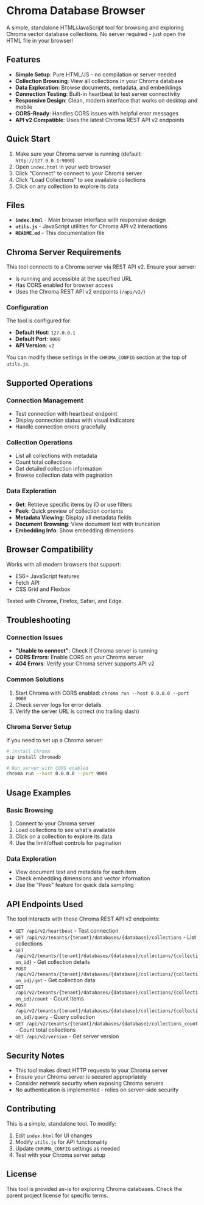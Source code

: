 # Chroma Database Browser

A simple, standalone HTML/JavaScript tool for browsing and exploring Chroma vector database collections. No server required - just open the HTML file in your browser!

## Features

- **Simple Setup**: Pure HTML/JS - no compilation or server needed
- **Collection Browsing**: View all collections in your Chroma database
- **Data Exploration**: Browse documents, metadata, and embeddings
- **Connection Testing**: Built-in heartbeat to test server connectivity
- **Responsive Design**: Clean, modern interface that works on desktop and mobile
- **CORS-Ready**: Handles CORS issues with helpful error messages
- **API v2 Compatible**: Uses the latest Chroma REST API v2 endpoints

## Quick Start

1. Make sure your Chroma server is running (default: `http://127.0.0.1:9000`)
2. Open `index.html` in your web browser
3. Click "Connect" to connect to your Chroma server
4. Click "Load Collections" to see available collections
5. Click on any collection to explore its data

## Files

- **`index.html`** - Main browser interface with responsive design
- **`utils.js`** - JavaScript utilities for Chroma API v2 interactions
- **`README.md`** - This documentation file

## Chroma Server Requirements

This tool connects to a Chroma server via REST API v2. Ensure your server:

- Is running and accessible at the specified URL
- Has CORS enabled for browser access
- Uses the Chroma REST API v2 endpoints (`/api/v2/`)

### Configuration
The tool is configured for:
- **Default Host**: `127.0.0.1`
- **Default Port**: `9000`
- **API Version**: `v2`

You can modify these settings in the `CHROMA_CONFIG` section at the top of `utils.js`.

## Supported Operations

### Connection Management
- Test connection with heartbeat endpoint
- Display connection status with visual indicators
- Handle connection errors gracefully

### Collection Operations
- List all collections with metadata
- Count total collections
- Get detailed collection information
- Browse collection data with pagination

### Data Exploration
- **Get**: Retrieve specific items by ID or use filters
- **Peek**: Quick preview of collection contents
- **Metadata Viewing**: Display all metadata fields
- **Document Browsing**: View document text with truncation
- **Embedding Info**: Show embedding dimensions

## Browser Compatibility

Works with all modern browsers that support:
- ES6+ JavaScript features
- Fetch API
- CSS Grid and Flexbox

Tested with Chrome, Firefox, Safari, and Edge.

## Troubleshooting

### Connection Issues
- **"Unable to connect"**: Check if Chroma server is running
- **CORS Errors**: Enable CORS on your Chroma server
- **404 Errors**: Verify your Chroma server supports API v2

### Common Solutions
1. Start Chroma with CORS enabled: `chroma run --host 0.0.0.0 --port 9000`
2. Check server logs for error details
3. Verify the server URL is correct (no trailing slash)

### Chroma Server Setup
If you need to set up a Chroma server:

```bash
# Install Chroma
pip install chromadb

# Run server with CORS enabled
chroma run --host 0.0.0.0 --port 9000
```

## Usage Examples

### Basic Browsing
1. Connect to your Chroma server
2. Load collections to see what's available
3. Click on a collection to explore its data
4. Use the limit/offset controls for pagination

### Data Exploration
- View document text and metadata for each item
- Check embedding dimensions and vector information
- Use the "Peek" feature for quick data sampling

## API Endpoints Used

The tool interacts with these Chroma REST API v2 endpoints:

- `GET /api/v2/heartbeat` - Test connection
- `GET /api/v2/tenants/{tenant}/databases/{database}/collections` - List collections
- `GET /api/v2/tenants/{tenant}/databases/{database}/collections/{collection_id}` - Get collection details
- `POST /api/v2/tenants/{tenant}/databases/{database}/collections/{collection_id}/get` - Get collection data
- `GET /api/v2/tenants/{tenant}/databases/{database}/collections/{collection_id}/count` - Count items
- `POST /api/v2/tenants/{tenant}/databases/{database}/collections/{collection_id}/query` - Query collection
- `GET /api/v2/tenants/{tenant}/databases/{database}/collections_count` - Count total collections
- `GET /api/v2/version` - Get server version

## Security Notes

- This tool makes direct HTTP requests to your Chroma server
- Ensure your Chroma server is secured appropriately
- Consider network security when exposing Chroma servers
- No authentication is implemented - relies on server-side security

## Contributing

This is a simple, standalone tool. To modify:

1. Edit `index.html` for UI changes
2. Modify `utils.js` for API functionality
3. Update `CHROMA_CONFIG` settings as needed
4. Test with your Chroma server setup

## License

This tool is provided as-is for exploring Chroma databases. Check the parent project license for specific terms.